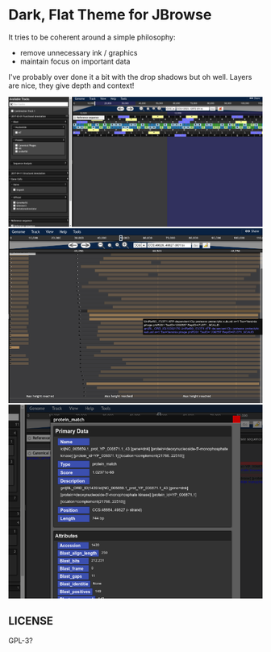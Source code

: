 # Dark, Flat Theme for JBrowse

It tries to be coherent around a simple philosophy:

- remove unnecessary ink / graphics
- maintain focus on important data

I've probably over done it a bit with the drop shadows but oh well. Layers are nice, they give depth and context!


![](img/Utvalg_005.png)
![](img/Utvalg_007.png)
![](img/Utvalg_008.png)

## LICENSE

GPL-3?
